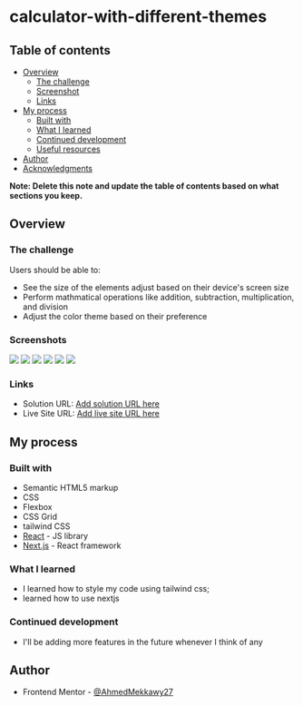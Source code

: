 # calculator-with-different-themes

## Table of contents

- [Overview](#overview)
  - [The challenge](#the-challenge)
  - [Screenshot](#screenshot)
  - [Links](#links)
- [My process](#my-process)
  - [Built with](#built-with)
  - [What I learned](#what-i-learned)
  - [Continued development](#continued-development)
  - [Useful resources](#useful-resources)
- [Author](#author)
- [Acknowledgments](#acknowledgments)

**Note: Delete this note and update the table of contents based on what sections you keep.**

## Overview

### The challenge

Users should be able to:

- See the size of the elements adjust based on their device's screen size
- Perform mathmatical operations like addition, subtraction, multiplication, and division
- Adjust the color theme based on their preference

### Screenshots

![](./screenshots/big1.png)
![](./screenshots/big2.png)
![](./screenshots/big3.png)
![](./screenshots/small1.png)
![](./screenshots/small2.png)
![](./screenshots/small3.png)

### Links

- Solution URL: [Add solution URL here](https://your-solution-url.com)
- Live Site URL: [Add live site URL here](https://your-live-site-url.com)

## My process

### Built with

- Semantic HTML5 markup
- CSS
- Flexbox
- CSS Grid
- tailwind CSS
- [React](https://reactjs.org/) - JS library
- [Next.js](https://nextjs.org/) - React framework

### What I learned

- I learned how to style my code using tailwind css;
- learned how to use nextjs

### Continued development

- I'll be adding more features in the future whenever I think of any

## Author

- Frontend Mentor - [@AhmedMekkawy27](https://www.frontendmentor.io/profile/AhmedMekkawy27)
